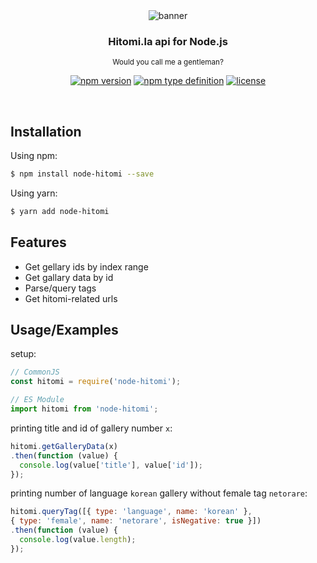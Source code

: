 <div align='center'>
  <img src='https://cdn.h2owr.xyz/images/node-hitomi/banner.png' alt='banner'/>
  <h3>Hitomi.la api for Node.js</h3>
  <sup>Would you call me a gentleman?</sup>
  
  [![npm version](https://img.shields.io/npm/v/node-hitomi?style=flat-square)](https://npmjs.org/package/node-hitomi)
  [![npm type definition](https://img.shields.io/npm/types/node-hitomi?style=flat-square)](https://npmjs.org/package/node-hitomi)
  [![license](https://img.shields.io/github/license/H2Owater425/node-hitomi?style=flat-square)](https://github.com/H2Owater425/node-hitomi/blob/main/LICENSE)
</div>

<br/>

## Installation

Using npm:
```bash
$ npm install node-hitomi --save
```

Using yarn:
```bash
$ yarn add node-hitomi
```

## Features

- Get gellary ids by index range
- Get gallary data by id
- Parse/query tags
- Get hitomi-related urls

## Usage/Examples

setup:
```javascript
// CommonJS
const hitomi = require('node-hitomi');

// ES Module
import hitomi from 'node-hitomi';
```

printing title and id of gallery number `x`:
```javascript
hitomi.getGalleryData(x)
.then(function (value) {
  console.log(value['title'], value['id']);
});
```

printing number of language `korean` gallery without female tag `netorare`:
```javascript
hitomi.queryTag([{ type: 'language', name: 'korean' },
{ type: 'female', name: 'netorare', isNegative: true }])
.then(function (value) {
  console.log(value.length);
});
```